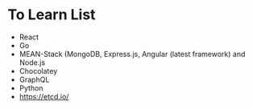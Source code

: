 # To Learn List

* React
* Go
* MEAN-Stack (MongoDB, Express.js, Angular (latest framework) and Node.js
* Chocolatey
* GraphQL
* Python
* https://etcd.io/